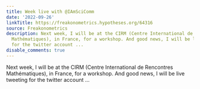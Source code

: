 ```yaml
---
title: Week live with @IAmSciComm
date: '2022-09-26'
linkTitle: https://freakonometrics.hypotheses.org/64316
source: Freakonometrics
description: Next week, I will be at the CIRM (Centre International de Rencontres
  Mathématiques), in France, for a workshop. And good news, I will be live tweeting
  for the twitter account ...
disable_comments: true
---
```

Next week, I will be at the CIRM (Centre International de Rencontres Mathématiques), in France, for a workshop. And good news, I will be live tweeting for the twitter account ...
